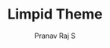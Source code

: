 ---
title: "Limpid Theme"
github: https://github.com/pranavrajs/limpid
demo: http://pranavrajs.github.io/limpid/
author: Pranav Raj S
draft: true
ssg:
  - Jekyll
cms:
  - No Cms
---